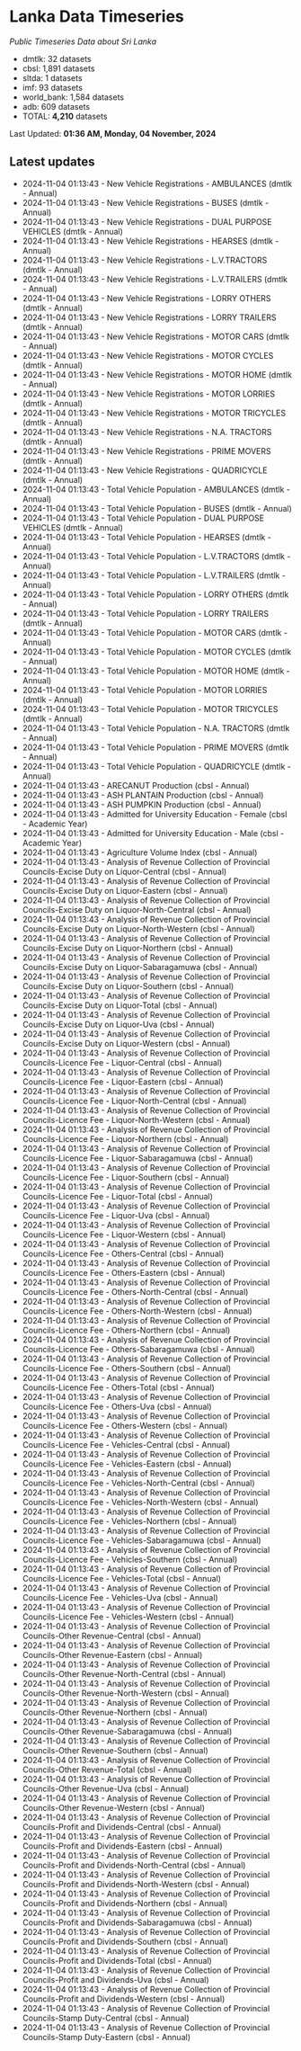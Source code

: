 # Lanka Data Timeseries
*Public Timeseries Data about Sri Lanka*

* dmtlk: 32 datasets
* cbsl: 1,891 datasets
* sltda: 1 datasets
* imf: 93 datasets
* world_bank: 1,584 datasets
* adb: 609 datasets
* TOTAL: **4,210** datasets

Last Updated: **01:36 AM, Monday, 04 November, 2024**

## Latest updates

* 2024-11-04 01:13:43 - New Vehicle Registrations - AMBULANCES (dmtlk - Annual)
* 2024-11-04 01:13:43 - New Vehicle Registrations - BUSES (dmtlk - Annual)
* 2024-11-04 01:13:43 - New Vehicle Registrations - DUAL PURPOSE VEHICLES (dmtlk - Annual)
* 2024-11-04 01:13:43 - New Vehicle Registrations - HEARSES (dmtlk - Annual)
* 2024-11-04 01:13:43 - New Vehicle Registrations - L.V.TRACTORS (dmtlk - Annual)
* 2024-11-04 01:13:43 - New Vehicle Registrations - L.V.TRAILERS (dmtlk - Annual)
* 2024-11-04 01:13:43 - New Vehicle Registrations - LORRY OTHERS (dmtlk - Annual)
* 2024-11-04 01:13:43 - New Vehicle Registrations - LORRY TRAILERS (dmtlk - Annual)
* 2024-11-04 01:13:43 - New Vehicle Registrations - MOTOR CARS (dmtlk - Annual)
* 2024-11-04 01:13:43 - New Vehicle Registrations - MOTOR CYCLES (dmtlk - Annual)
* 2024-11-04 01:13:43 - New Vehicle Registrations - MOTOR HOME (dmtlk - Annual)
* 2024-11-04 01:13:43 - New Vehicle Registrations - MOTOR LORRIES (dmtlk - Annual)
* 2024-11-04 01:13:43 - New Vehicle Registrations - MOTOR TRICYCLES (dmtlk - Annual)
* 2024-11-04 01:13:43 - New Vehicle Registrations - N.A. TRACTORS (dmtlk - Annual)
* 2024-11-04 01:13:43 - New Vehicle Registrations - PRIME MOVERS (dmtlk - Annual)
* 2024-11-04 01:13:43 - New Vehicle Registrations - QUADRICYCLE (dmtlk - Annual)
* 2024-11-04 01:13:43 - Total Vehicle Population - AMBULANCES (dmtlk - Annual)
* 2024-11-04 01:13:43 - Total Vehicle Population - BUSES (dmtlk - Annual)
* 2024-11-04 01:13:43 - Total Vehicle Population - DUAL PURPOSE VEHICLES (dmtlk - Annual)
* 2024-11-04 01:13:43 - Total Vehicle Population - HEARSES (dmtlk - Annual)
* 2024-11-04 01:13:43 - Total Vehicle Population - L.V.TRACTORS (dmtlk - Annual)
* 2024-11-04 01:13:43 - Total Vehicle Population - L.V.TRAILERS (dmtlk - Annual)
* 2024-11-04 01:13:43 - Total Vehicle Population - LORRY OTHERS (dmtlk - Annual)
* 2024-11-04 01:13:43 - Total Vehicle Population - LORRY TRAILERS (dmtlk - Annual)
* 2024-11-04 01:13:43 - Total Vehicle Population - MOTOR CARS (dmtlk - Annual)
* 2024-11-04 01:13:43 - Total Vehicle Population - MOTOR CYCLES (dmtlk - Annual)
* 2024-11-04 01:13:43 - Total Vehicle Population - MOTOR HOME (dmtlk - Annual)
* 2024-11-04 01:13:43 - Total Vehicle Population - MOTOR LORRIES (dmtlk - Annual)
* 2024-11-04 01:13:43 - Total Vehicle Population - MOTOR TRICYCLES (dmtlk - Annual)
* 2024-11-04 01:13:43 - Total Vehicle Population - N.A. TRACTORS (dmtlk - Annual)
* 2024-11-04 01:13:43 - Total Vehicle Population - PRIME MOVERS (dmtlk - Annual)
* 2024-11-04 01:13:43 - Total Vehicle Population - QUADRICYCLE (dmtlk - Annual)
* 2024-11-04 01:13:43 - ARECANUT Production (cbsl - Annual)
* 2024-11-04 01:13:43 - ASH PLANTAIN Production (cbsl - Annual)
* 2024-11-04 01:13:43 - ASH PUMPKIN Production (cbsl - Annual)
* 2024-11-04 01:13:43 - Admitted for University Education - Female (cbsl - Academic Year)
* 2024-11-04 01:13:43 - Admitted for University Education - Male (cbsl - Academic Year)
* 2024-11-04 01:13:43 - Agriculture Volume Index (cbsl - Annual)
* 2024-11-04 01:13:43 - Analysis of Revenue Collection of Provincial Councils-Excise Duty on Liquor-Central (cbsl - Annual)
* 2024-11-04 01:13:43 - Analysis of Revenue Collection of Provincial Councils-Excise Duty on Liquor-Eastern (cbsl - Annual)
* 2024-11-04 01:13:43 - Analysis of Revenue Collection of Provincial Councils-Excise Duty on Liquor-North-Central (cbsl - Annual)
* 2024-11-04 01:13:43 - Analysis of Revenue Collection of Provincial Councils-Excise Duty on Liquor-North-Western (cbsl - Annual)
* 2024-11-04 01:13:43 - Analysis of Revenue Collection of Provincial Councils-Excise Duty on Liquor-Northern (cbsl - Annual)
* 2024-11-04 01:13:43 - Analysis of Revenue Collection of Provincial Councils-Excise Duty on Liquor-Sabaragamuwa (cbsl - Annual)
* 2024-11-04 01:13:43 - Analysis of Revenue Collection of Provincial Councils-Excise Duty on Liquor-Southern (cbsl - Annual)
* 2024-11-04 01:13:43 - Analysis of Revenue Collection of Provincial Councils-Excise Duty on Liquor-Total (cbsl - Annual)
* 2024-11-04 01:13:43 - Analysis of Revenue Collection of Provincial Councils-Excise Duty on Liquor-Uva (cbsl - Annual)
* 2024-11-04 01:13:43 - Analysis of Revenue Collection of Provincial Councils-Excise Duty on Liquor-Western (cbsl - Annual)
* 2024-11-04 01:13:43 - Analysis of Revenue Collection of Provincial Councils-Licence Fee - Liquor-Central (cbsl - Annual)
* 2024-11-04 01:13:43 - Analysis of Revenue Collection of Provincial Councils-Licence Fee - Liquor-Eastern (cbsl - Annual)
* 2024-11-04 01:13:43 - Analysis of Revenue Collection of Provincial Councils-Licence Fee - Liquor-North-Central (cbsl - Annual)
* 2024-11-04 01:13:43 - Analysis of Revenue Collection of Provincial Councils-Licence Fee - Liquor-North-Western (cbsl - Annual)
* 2024-11-04 01:13:43 - Analysis of Revenue Collection of Provincial Councils-Licence Fee - Liquor-Northern (cbsl - Annual)
* 2024-11-04 01:13:43 - Analysis of Revenue Collection of Provincial Councils-Licence Fee - Liquor-Sabaragamuwa (cbsl - Annual)
* 2024-11-04 01:13:43 - Analysis of Revenue Collection of Provincial Councils-Licence Fee - Liquor-Southern (cbsl - Annual)
* 2024-11-04 01:13:43 - Analysis of Revenue Collection of Provincial Councils-Licence Fee - Liquor-Total (cbsl - Annual)
* 2024-11-04 01:13:43 - Analysis of Revenue Collection of Provincial Councils-Licence Fee - Liquor-Uva (cbsl - Annual)
* 2024-11-04 01:13:43 - Analysis of Revenue Collection of Provincial Councils-Licence Fee - Liquor-Western (cbsl - Annual)
* 2024-11-04 01:13:43 - Analysis of Revenue Collection of Provincial Councils-Licence Fee - Others-Central (cbsl - Annual)
* 2024-11-04 01:13:43 - Analysis of Revenue Collection of Provincial Councils-Licence Fee - Others-Eastern (cbsl - Annual)
* 2024-11-04 01:13:43 - Analysis of Revenue Collection of Provincial Councils-Licence Fee - Others-North-Central (cbsl - Annual)
* 2024-11-04 01:13:43 - Analysis of Revenue Collection of Provincial Councils-Licence Fee - Others-North-Western (cbsl - Annual)
* 2024-11-04 01:13:43 - Analysis of Revenue Collection of Provincial Councils-Licence Fee - Others-Northern (cbsl - Annual)
* 2024-11-04 01:13:43 - Analysis of Revenue Collection of Provincial Councils-Licence Fee - Others-Sabaragamuwa (cbsl - Annual)
* 2024-11-04 01:13:43 - Analysis of Revenue Collection of Provincial Councils-Licence Fee - Others-Southern (cbsl - Annual)
* 2024-11-04 01:13:43 - Analysis of Revenue Collection of Provincial Councils-Licence Fee - Others-Total (cbsl - Annual)
* 2024-11-04 01:13:43 - Analysis of Revenue Collection of Provincial Councils-Licence Fee - Others-Uva (cbsl - Annual)
* 2024-11-04 01:13:43 - Analysis of Revenue Collection of Provincial Councils-Licence Fee - Others-Western (cbsl - Annual)
* 2024-11-04 01:13:43 - Analysis of Revenue Collection of Provincial Councils-Licence Fee - Vehicles-Central (cbsl - Annual)
* 2024-11-04 01:13:43 - Analysis of Revenue Collection of Provincial Councils-Licence Fee - Vehicles-Eastern (cbsl - Annual)
* 2024-11-04 01:13:43 - Analysis of Revenue Collection of Provincial Councils-Licence Fee - Vehicles-North-Central (cbsl - Annual)
* 2024-11-04 01:13:43 - Analysis of Revenue Collection of Provincial Councils-Licence Fee - Vehicles-North-Western (cbsl - Annual)
* 2024-11-04 01:13:43 - Analysis of Revenue Collection of Provincial Councils-Licence Fee - Vehicles-Northern (cbsl - Annual)
* 2024-11-04 01:13:43 - Analysis of Revenue Collection of Provincial Councils-Licence Fee - Vehicles-Sabaragamuwa (cbsl - Annual)
* 2024-11-04 01:13:43 - Analysis of Revenue Collection of Provincial Councils-Licence Fee - Vehicles-Southern (cbsl - Annual)
* 2024-11-04 01:13:43 - Analysis of Revenue Collection of Provincial Councils-Licence Fee - Vehicles-Total (cbsl - Annual)
* 2024-11-04 01:13:43 - Analysis of Revenue Collection of Provincial Councils-Licence Fee - Vehicles-Uva (cbsl - Annual)
* 2024-11-04 01:13:43 - Analysis of Revenue Collection of Provincial Councils-Licence Fee - Vehicles-Western (cbsl - Annual)
* 2024-11-04 01:13:43 - Analysis of Revenue Collection of Provincial Councils-Other Revenue-Central (cbsl - Annual)
* 2024-11-04 01:13:43 - Analysis of Revenue Collection of Provincial Councils-Other Revenue-Eastern (cbsl - Annual)
* 2024-11-04 01:13:43 - Analysis of Revenue Collection of Provincial Councils-Other Revenue-North-Central (cbsl - Annual)
* 2024-11-04 01:13:43 - Analysis of Revenue Collection of Provincial Councils-Other Revenue-North-Western (cbsl - Annual)
* 2024-11-04 01:13:43 - Analysis of Revenue Collection of Provincial Councils-Other Revenue-Northern (cbsl - Annual)
* 2024-11-04 01:13:43 - Analysis of Revenue Collection of Provincial Councils-Other Revenue-Sabaragamuwa (cbsl - Annual)
* 2024-11-04 01:13:43 - Analysis of Revenue Collection of Provincial Councils-Other Revenue-Southern (cbsl - Annual)
* 2024-11-04 01:13:43 - Analysis of Revenue Collection of Provincial Councils-Other Revenue-Total (cbsl - Annual)
* 2024-11-04 01:13:43 - Analysis of Revenue Collection of Provincial Councils-Other Revenue-Uva (cbsl - Annual)
* 2024-11-04 01:13:43 - Analysis of Revenue Collection of Provincial Councils-Other Revenue-Western (cbsl - Annual)
* 2024-11-04 01:13:43 - Analysis of Revenue Collection of Provincial Councils-Profit and Dividends-Central (cbsl - Annual)
* 2024-11-04 01:13:43 - Analysis of Revenue Collection of Provincial Councils-Profit and Dividends-Eastern (cbsl - Annual)
* 2024-11-04 01:13:43 - Analysis of Revenue Collection of Provincial Councils-Profit and Dividends-North-Central (cbsl - Annual)
* 2024-11-04 01:13:43 - Analysis of Revenue Collection of Provincial Councils-Profit and Dividends-North-Western (cbsl - Annual)
* 2024-11-04 01:13:43 - Analysis of Revenue Collection of Provincial Councils-Profit and Dividends-Northern (cbsl - Annual)
* 2024-11-04 01:13:43 - Analysis of Revenue Collection of Provincial Councils-Profit and Dividends-Sabaragamuwa (cbsl - Annual)
* 2024-11-04 01:13:43 - Analysis of Revenue Collection of Provincial Councils-Profit and Dividends-Southern (cbsl - Annual)
* 2024-11-04 01:13:43 - Analysis of Revenue Collection of Provincial Councils-Profit and Dividends-Total (cbsl - Annual)
* 2024-11-04 01:13:43 - Analysis of Revenue Collection of Provincial Councils-Profit and Dividends-Uva (cbsl - Annual)
* 2024-11-04 01:13:43 - Analysis of Revenue Collection of Provincial Councils-Profit and Dividends-Western (cbsl - Annual)
* 2024-11-04 01:13:43 - Analysis of Revenue Collection of Provincial Councils-Stamp Duty-Central (cbsl - Annual)
* 2024-11-04 01:13:43 - Analysis of Revenue Collection of Provincial Councils-Stamp Duty-Eastern (cbsl - Annual)